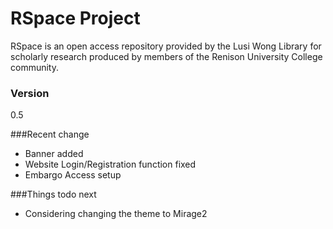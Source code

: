 # RSpace Project

RSpace is an open access repository provided by the Lusi Wong Library for scholarly research produced by members of the Renison University College community. 

### Version
0.5

###Recent change
  - Banner added
  - Website Login/Registration function fixed
  - Embargo Access setup

###Things todo next
  - Considering changing the theme to Mirage2

